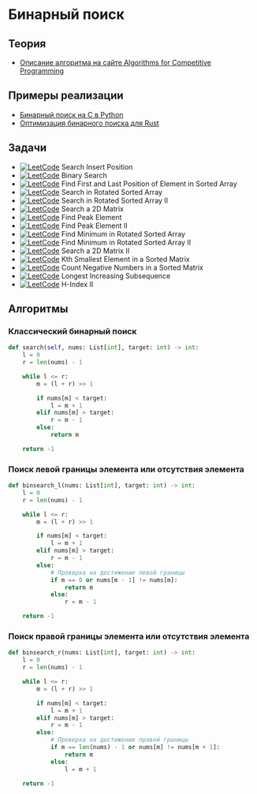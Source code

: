 # Бинарный поиск

## Теория

- [Описание алгоритма на сайте Algorithms for Competitive Programming](https://cp-algorithms.com/num_methods/binary_search.html)

## Примеры реализации

- [Бинарный поиск на C в Python](https://github.com/python/cpython/blob/main/Modules/_bisectmodule.c)
- [Оптимизация бинарного поиска для Rust](https://rustmagazine.org/issue-2/optimize-binary-search/)

## Задачи

- [![LeetCode](https://img.shields.io/badge/LeetCode-00b8a3)](https://leetcode.com/problems/search-insert-position) Search Insert Position
- [![LeetCode](https://img.shields.io/badge/LeetCode-00b8a3)](https://leetcode.com/problems/binary-search) Binary Search
- [![LeetCode](https://img.shields.io/badge/LeetCode-ffc01e)](https://leetcode.com/problems/find-first-and-last-position-of-element-in-sorted-array) Find First and Last Position of Element in Sorted Array
- [![LeetCode](https://img.shields.io/badge/LeetCode-ffc01e)](https://leetcode.com/problems/search-in-rotated-sorted-array) Search in Rotated Sorted Array
- [![LeetCode](https://img.shields.io/badge/LeetCode-ffc01e)](https://leetcode.com/problems/search-in-rotated-sorted-array-ii) Search in Rotated Sorted Array II
- [![LeetCode](https://img.shields.io/badge/LeetCode-ffc01e)](https://leetcode.com/problems/search-a-2d-matrix) Search a 2D Matrix
- [![LeetCode](https://img.shields.io/badge/LeetCode-ffc01e)](https://leetcode.com/problems/find-peak-element) Find Peak Element
- [![LeetCode](https://img.shields.io/badge/LeetCode-ffc01e)](https://leetcode.com/problems/find-a-peak-element-ii) Find Peak Element II
- [![LeetCode](https://img.shields.io/badge/LeetCode-ffc01e)](https://leetcode.com/problems/find-minimum-in-rotated-sorted-array) Find Minimum in Rotated Sorted Array
- [![LeetCode](https://img.shields.io/badge/LeetCode-ff375f)](https://leetcode.com/problems/find-minimum-in-rotated-sorted-array-ii) Find Minimum in Rotated Sorted Array II
- [![LeetCode](https://img.shields.io/badge/LeetCode-ffc01e)](https://leetcode.com/problems/search-a-2d-matrix-ii) Search a 2D Matrix II
- [![LeetCode](https://img.shields.io/badge/LeetCode-ffc01e)](https://leetcode.com/problems/kth-smallest-element-in-a-sorted-matrix) Kth Smallest Element in a Sorted Matrix
- [![LeetCode](https://img.shields.io/badge/LeetCode-ffc01e)](https://leetcode.com/problems/count-negative-numbers-in-a-sorted-matrix) Count Negative Numbers in a Sorted Matrix
- [![LeetCode](https://img.shields.io/badge/LeetCode-ffc01e)](https://leetcode.com/problems/longest-increasing-subsequence) Longest Increasing Subsequence
- [![LeetCode](https://img.shields.io/badge/LeetCode-ffc01e)](https://leetcode.com/problems/h-index-ii) H-Index II

## Алгоритмы

### Классический бинарный поиск

```python
def search(self, nums: List[int], target: int) -> int:
    l = 0
    r = len(nums) - 1

    while l <= r:
        m = (l + r) >> 1

        if nums[m] < target:
            l = m + 1
        elif nums[m] > target:
            r = m - 1
        else:
            return m

    return -1
```

### Поиск левой границы элемента или отсутствия элемента

```python
def binsearch_l(nums: List[int], target: int) -> int:
    l = 0
    r = len(nums) - 1

    while l <= r:
        m = (l + r) >> 1

        if nums[m] < target:
            l = m + 1
        elif nums[m] > target:
            r = m - 1
        else:
            # Проверка на достижение левой границы
            if m == 0 or nums[m - 1] != nums[m]:
                return m
            else:
                r = m - 1

    return -1
```

### Поиск правой границы элемента или отсутствия элемента

```python
def binsearch_r(nums: List[int], target: int) -> int:
    l = 0
    r = len(nums) - 1

    while l <= r:
        m = (l + r) >> 1

        if nums[m] < target:
            l = m + 1
        elif nums[m] > target:
            r = m - 1
        else:
            # Проверка на достижение правой границы
            if m == len(nums) - 1 or nums[m] != nums[m + 1]:
                return m
            else:
                l = m + 1

    return -1
```
